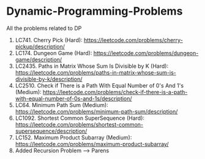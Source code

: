 # Dynamic-Programming-Problems
All the problems related to DP
1. LC741. Cherry Pick (Hard): https://leetcode.com/problems/cherry-pickup/description/
2. LC174. Dungeon Game (Hard): https://leetcode.com/problems/dungeon-game/description/
3. LC2435. Paths in Matrix Whose Sum Is Divisible by K (Hard): https://leetcode.com/problems/paths-in-matrix-whose-sum-is-divisible-by-k/description/
4. LC2510. Check if There is a Path With Equal Number of 0's And 1's (Medium): https://leetcode.com/problems/check-if-there-is-a-path-with-equal-number-of-0s-and-1s/description/ 
5. LC64. Minimum Path Sum (Medium): https://leetcode.com/problems/minimum-path-sum/description/  
6. LC1092. Shortest Common SuperSequence (Hard): https://leetcode.com/problems/shortest-common-supersequence/description/
7. LC152. Maximum Product Subarray (Medium): https://leetcode.com/problems/maximum-product-subarray/
8. Added Recursion Problem --> Parens